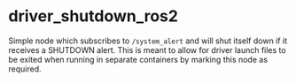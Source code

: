 # driver_shutdown_ros2

Simple node which subscribes to ```/system_alert``` and will shut itself down if it receives a SHUTDOWN alert. 
This is meant to allow for driver launch files to be exited when running in separate containers by marking this node as required.
